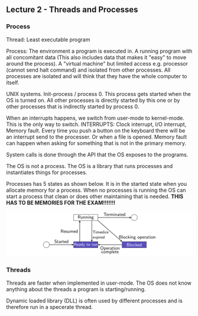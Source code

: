 ## Lecture 2 - Threads and Processes

### Process

Thread: Least executable program

Process: The environment a program is executed in. A running program with all concomitant data (This also includes data that makes it "easy" to move around the process). A "virtual machine" but limited access e.g. processor (cannot send halt command) and isolated from other processes. All processes are isolated and will think that they have the whole computer to itself.

UNIX systems. Init-process / process 0. This process gets started when the OS is turned on. All other processes is directly started by this one or by other processes that is indirectly started by process 0.

When an interrupts happens, we switch from user-mode to kernel-mode. This is the only way to switch. INTERRUPTS: Clock interrupt, I/O interrupt, Memory fault. Every time you push a button on the keyboard there will be an interrupt send to the processer. Or when a file is opened. Memory fault can happen when asking for something that is not in the primary memory.

System calls is done through the API that the OS exposes to the programs.

The OS is not a process. The OS is a library that runs processes and instantiates things for processes.

Processes has 5 states as shown below. It is in the started state when you allocate memory for a process. When no processes is running the OS can start a process that clean or does other maintaining that is needed.   **THIS HAS TO BE MEMORIES FOR THE EXAM!!!!!!!**

![](.\img\1.png)

### Threads

Threads are faster when implemented in user-mode. The OS does not know anything about the threads a program is starting/running. 

Dynamic loaded library (DLL) is often used by different processes and is therefore run in a specerate thread. 

